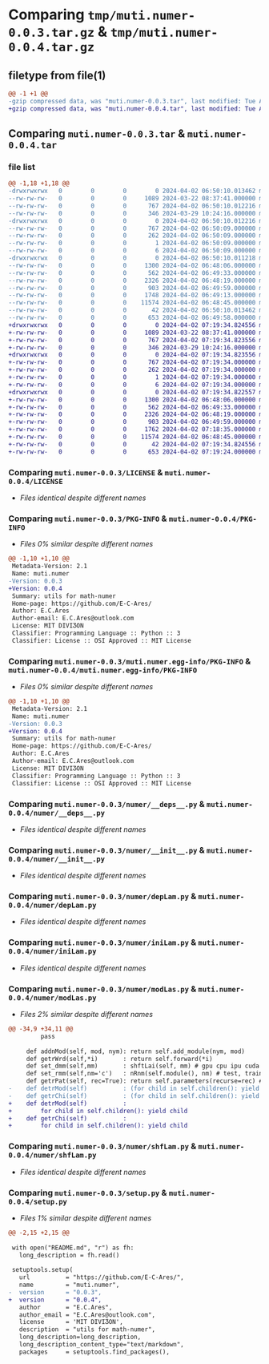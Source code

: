 # Comparing `tmp/muti.numer-0.0.3.tar.gz` & `tmp/muti.numer-0.0.4.tar.gz`

## filetype from file(1)

```diff
@@ -1 +1 @@
-gzip compressed data, was "muti.numer-0.0.3.tar", last modified: Tue Apr  2 06:50:10 2024, max compression
+gzip compressed data, was "muti.numer-0.0.4.tar", last modified: Tue Apr  2 07:19:34 2024, max compression
```

## Comparing `muti.numer-0.0.3.tar` & `muti.numer-0.0.4.tar`

### file list

```diff
@@ -1,18 +1,18 @@
-drwxrwxrwx   0        0        0        0 2024-04-02 06:50:10.013462 muti.numer-0.0.3/
--rw-rw-rw-   0        0        0     1089 2024-03-22 08:37:41.000000 muti.numer-0.0.3/LICENSE
--rw-rw-rw-   0        0        0      767 2024-04-02 06:50:10.012216 muti.numer-0.0.3/PKG-INFO
--rw-rw-rw-   0        0        0      346 2024-03-29 10:24:16.000000 muti.numer-0.0.3/README.md
-drwxrwxrwx   0        0        0        0 2024-04-02 06:50:10.012216 muti.numer-0.0.3/muti.numer.egg-info/
--rw-rw-rw-   0        0        0      767 2024-04-02 06:50:09.000000 muti.numer-0.0.3/muti.numer.egg-info/PKG-INFO
--rw-rw-rw-   0        0        0      262 2024-04-02 06:50:09.000000 muti.numer-0.0.3/muti.numer.egg-info/SOURCES.txt
--rw-rw-rw-   0        0        0        1 2024-04-02 06:50:09.000000 muti.numer-0.0.3/muti.numer.egg-info/dependency_links.txt
--rw-rw-rw-   0        0        0        6 2024-04-02 06:50:09.000000 muti.numer-0.0.3/muti.numer.egg-info/top_level.txt
-drwxrwxrwx   0        0        0        0 2024-04-02 06:50:10.011218 muti.numer-0.0.3/numer/
--rw-rw-rw-   0        0        0     1300 2024-04-02 06:48:06.000000 muti.numer-0.0.3/numer/__deps__.py
--rw-rw-rw-   0        0        0      562 2024-04-02 06:49:33.000000 muti.numer-0.0.3/numer/__init__.py
--rw-rw-rw-   0        0        0     2326 2024-04-02 06:48:19.000000 muti.numer-0.0.3/numer/depLam.py
--rw-rw-rw-   0        0        0      903 2024-04-02 06:49:59.000000 muti.numer-0.0.3/numer/iniLam.py
--rw-rw-rw-   0        0        0     1748 2024-04-02 06:49:13.000000 muti.numer-0.0.3/numer/modLas.py
--rw-rw-rw-   0        0        0    11574 2024-04-02 06:48:45.000000 muti.numer-0.0.3/numer/shfLam.py
--rw-rw-rw-   0        0        0       42 2024-04-02 06:50:10.013462 muti.numer-0.0.3/setup.cfg
--rw-rw-rw-   0        0        0      653 2024-04-02 06:49:58.000000 muti.numer-0.0.3/setup.py
+drwxrwxrwx   0        0        0        0 2024-04-02 07:19:34.824556 muti.numer-0.0.4/
+-rw-rw-rw-   0        0        0     1089 2024-03-22 08:37:41.000000 muti.numer-0.0.4/LICENSE
+-rw-rw-rw-   0        0        0      767 2024-04-02 07:19:34.823556 muti.numer-0.0.4/PKG-INFO
+-rw-rw-rw-   0        0        0      346 2024-03-29 10:24:16.000000 muti.numer-0.0.4/README.md
+drwxrwxrwx   0        0        0        0 2024-04-02 07:19:34.823556 muti.numer-0.0.4/muti.numer.egg-info/
+-rw-rw-rw-   0        0        0      767 2024-04-02 07:19:34.000000 muti.numer-0.0.4/muti.numer.egg-info/PKG-INFO
+-rw-rw-rw-   0        0        0      262 2024-04-02 07:19:34.000000 muti.numer-0.0.4/muti.numer.egg-info/SOURCES.txt
+-rw-rw-rw-   0        0        0        1 2024-04-02 07:19:34.000000 muti.numer-0.0.4/muti.numer.egg-info/dependency_links.txt
+-rw-rw-rw-   0        0        0        6 2024-04-02 07:19:34.000000 muti.numer-0.0.4/muti.numer.egg-info/top_level.txt
+drwxrwxrwx   0        0        0        0 2024-04-02 07:19:34.822557 muti.numer-0.0.4/numer/
+-rw-rw-rw-   0        0        0     1300 2024-04-02 06:48:06.000000 muti.numer-0.0.4/numer/__deps__.py
+-rw-rw-rw-   0        0        0      562 2024-04-02 06:49:33.000000 muti.numer-0.0.4/numer/__init__.py
+-rw-rw-rw-   0        0        0     2326 2024-04-02 06:48:19.000000 muti.numer-0.0.4/numer/depLam.py
+-rw-rw-rw-   0        0        0      903 2024-04-02 06:49:59.000000 muti.numer-0.0.4/numer/iniLam.py
+-rw-rw-rw-   0        0        0     1762 2024-04-02 07:18:35.000000 muti.numer-0.0.4/numer/modLas.py
+-rw-rw-rw-   0        0        0    11574 2024-04-02 06:48:45.000000 muti.numer-0.0.4/numer/shfLam.py
+-rw-rw-rw-   0        0        0       42 2024-04-02 07:19:34.824556 muti.numer-0.0.4/setup.cfg
+-rw-rw-rw-   0        0        0      653 2024-04-02 07:19:24.000000 muti.numer-0.0.4/setup.py
```

### Comparing `muti.numer-0.0.3/LICENSE` & `muti.numer-0.0.4/LICENSE`

 * *Files identical despite different names*

### Comparing `muti.numer-0.0.3/PKG-INFO` & `muti.numer-0.0.4/PKG-INFO`

 * *Files 0% similar despite different names*

```diff
@@ -1,10 +1,10 @@
 Metadata-Version: 2.1
 Name: muti.numer
-Version: 0.0.3
+Version: 0.0.4
 Summary: utils for math-numer
 Home-page: https://github.com/E-C-Ares/
 Author: E.C.Ares
 Author-email: E.C.Ares@outlook.com
 License: MIT DIVIƷON
 Classifier: Programming Language :: Python :: 3
 Classifier: License :: OSI Approved :: MIT License
```

### Comparing `muti.numer-0.0.3/muti.numer.egg-info/PKG-INFO` & `muti.numer-0.0.4/muti.numer.egg-info/PKG-INFO`

 * *Files 0% similar despite different names*

```diff
@@ -1,10 +1,10 @@
 Metadata-Version: 2.1
 Name: muti.numer
-Version: 0.0.3
+Version: 0.0.4
 Summary: utils for math-numer
 Home-page: https://github.com/E-C-Ares/
 Author: E.C.Ares
 Author-email: E.C.Ares@outlook.com
 License: MIT DIVIƷON
 Classifier: Programming Language :: Python :: 3
 Classifier: License :: OSI Approved :: MIT License
```

### Comparing `muti.numer-0.0.3/numer/__deps__.py` & `muti.numer-0.0.4/numer/__deps__.py`

 * *Files identical despite different names*

### Comparing `muti.numer-0.0.3/numer/__init__.py` & `muti.numer-0.0.4/numer/__init__.py`

 * *Files identical despite different names*

### Comparing `muti.numer-0.0.3/numer/depLam.py` & `muti.numer-0.0.4/numer/depLam.py`

 * *Files identical despite different names*

### Comparing `muti.numer-0.0.3/numer/iniLam.py` & `muti.numer-0.0.4/numer/iniLam.py`

 * *Files identical despite different names*

### Comparing `muti.numer-0.0.3/numer/modLas.py` & `muti.numer-0.0.4/numer/modLas.py`

 * *Files 2% similar despite different names*

```diff
@@ -34,9 +34,11 @@
         pass
 
     def addnMod(self, mod, nym): return self.add_module(nym, mod)
     def getrWrd(self,*i)       : return self.forward(*i)
     def set_dmm(self,mm)       : shftLai(self, mm) # gpu cpu ipu cuda 123 empty sbe called before constructing optimizer
     def set_rmm(self,nm='c')   : nRnm(self.module(), nm) # test, train(mode), eval, run
     def getrPat(self, rec=True): return self.parameters(recurse=rec) # self.get_parameter()
-    def detrMod(self)          : (for child in self.children(): yield child)
-    def getrChi(self)          : (for child in self.children(): yield child)
+    def detrMod(self)          :
+        for child in self.children(): yield child
+    def getrChi(self)          :
+        for child in self.children(): yield child
```

### Comparing `muti.numer-0.0.3/numer/shfLam.py` & `muti.numer-0.0.4/numer/shfLam.py`

 * *Files identical despite different names*

### Comparing `muti.numer-0.0.3/setup.py` & `muti.numer-0.0.4/setup.py`

 * *Files 1% similar despite different names*

```diff
@@ -2,15 +2,15 @@
 
 with open("README.md", "r") as fh:
   long_description = fh.read()
 
 setuptools.setup(
   url          = "https://github.com/E-C-Ares/",
   name         = "muti.numer",
-  version      = "0.0.3",
+  version      = "0.0.4",
   author       = "E.C.Ares",
   author_email = "E.C.Ares@outlook.com",
   license      = 'MIT DIVIƷON',
   description  = "utils for math-numer",
   long_description=long_description,
   long_description_content_type="text/markdown",
   packages     = setuptools.find_packages(),
```


